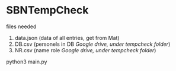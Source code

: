 # SBNTempCheck

files needed
1. data.json (data of all entries, get from Mat)
2. DB.csv (personels in DB *Google drive, under tempcheck folder*)
3. NR.csv (name role *Google drive, under tempcheck folder*)

python3 main.py
